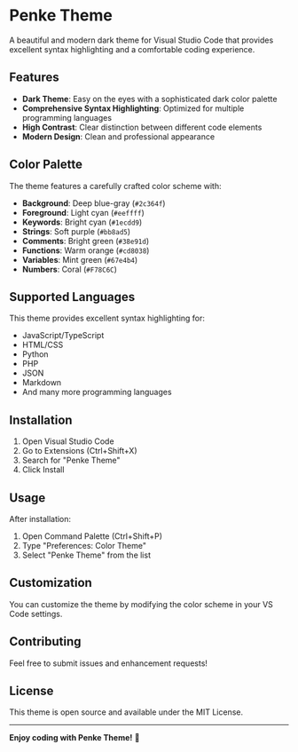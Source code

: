 # Penke Theme

A beautiful and modern dark theme for Visual Studio Code that provides excellent syntax highlighting and a comfortable coding experience.

## Features

- **Dark Theme**: Easy on the eyes with a sophisticated dark color palette
- **Comprehensive Syntax Highlighting**: Optimized for multiple programming languages
- **High Contrast**: Clear distinction between different code elements
- **Modern Design**: Clean and professional appearance

## Color Palette

The theme features a carefully crafted color scheme with:
- **Background**: Deep blue-gray (`#2c364f`)
- **Foreground**: Light cyan (`#eeffff`)
- **Keywords**: Bright cyan (`#1ecdd9`)
- **Strings**: Soft purple (`#bb8ad5`)
- **Comments**: Bright green (`#38e91d`)
- **Functions**: Warm orange (`#cd8038`)
- **Variables**: Mint green (`#67e4b4`)
- **Numbers**: Coral (`#F78C6C`)

## Supported Languages

This theme provides excellent syntax highlighting for:
- JavaScript/TypeScript
- HTML/CSS
- Python
- PHP
- JSON
- Markdown
- And many more programming languages

## Installation

1. Open Visual Studio Code
2. Go to Extensions (Ctrl+Shift+X)
3. Search for "Penke Theme"
4. Click Install

## Usage

After installation:
1. Open Command Palette (Ctrl+Shift+P)
2. Type "Preferences: Color Theme"
3. Select "Penke Theme" from the list

## Customization

You can customize the theme by modifying the color scheme in your VS Code settings.

## Contributing

Feel free to submit issues and enhancement requests!

## License

This theme is open source and available under the MIT License.

---

**Enjoy coding with Penke Theme!** 🎨
